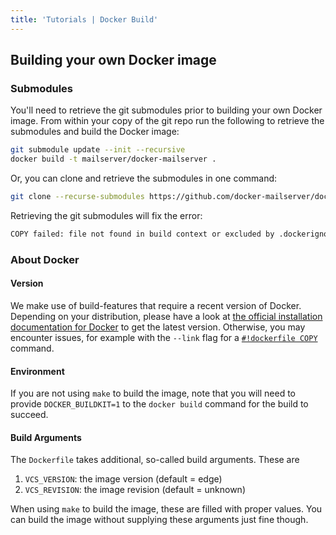 ```yaml
---
title: 'Tutorials | Docker Build'
---
```


## Building your own Docker image

### Submodules

You'll need to retrieve the git submodules prior to building your own Docker image. From within your copy of the git repo run the following to retrieve the submodules and build the Docker image:

```sh
git submodule update --init --recursive
docker build -t mailserver/docker-mailserver .
```

Or, you can clone and retrieve the submodules in one command:

```sh
git clone --recurse-submodules https://github.com/docker-mailserver/docker-mailserver
```

Retrieving the git submodules will fix the error:

```txt
COPY failed: file not found in build context or excluded by .dockerignore: stat target/docker-configomat/configomat.sh: file does not exist
```

### About Docker

#### Version

We make use of build-features that require a recent version of Docker. Depending on your distribution, please have a look at [the official installation documentation for Docker](https://docs.docker.com/engine/install/) to get the latest version. Otherwise, you may encounter issues, for example with the `--link` flag for a [`#!dockerfile COPY`](https://docs.docker.com/engine/reference/builder/#copy) command.

#### Environment

If you are not using `make` to build the image, note that you will need to provide `DOCKER_BUILDKIT=1` to the `docker build` command for the build to succeed.

#### Build Arguments

The `Dockerfile` takes additional, so-called build arguments. These are

1. `VCS_VERSION`: the image version (default = edge)
2. `VCS_REVISION`: the image revision (default = unknown)

When using `make` to build the image, these are filled with proper values. You can build the image without supplying these arguments just fine though.

